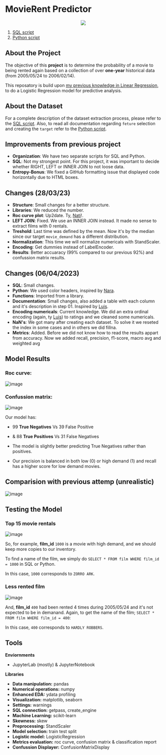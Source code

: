 # MovieRent Predictor

<p align="center">
  <img src="https://i.postimg.cc/q7RTS9DF/230295258-7abb4af1-36f4-489c-a99b-62d2dbaa99a2.png">
</p>

1. [SQL script](https://github.com/isi-mube/movie-rent-predictor/blob/main/notebook/00_sql_database_extraction_process.sql)
2. [Python script](https://github.com/isi-mube/movie-rent-predictor/blob/main/notebook/01_logistic_regression_v2.ipynb)

## About the Project
The objective of this **project** is to determine the probability of a movie to being rented again based on a collection of over **one-year** historical data (from 2005/05/24 to 2006/02/14).

This reposatory is build upon [my previous knowledge in Linear Regression](https://github.com/isi-mube/mbappe-project), to do a Logistic Regression model for predictive analysis.

## About the Dataset
For a complete description of the dataset extraction process, please refer to the [SQL script](https://github.com/isi-mube/movie-rent-predictor/blob/main/notebook/sql_database_extraction_process.sql).
Also, to read all documentation regarding `feture` selection and creating the `target` refer to the [Python script](https://github.com/isi-mube/movie-rent-predictor/blob/main/notebook/imb_solution_lab_logistic_regression.ipynb).


## Improvements from previous project
* **Organization**: We have two separate scripts for SQL and Python.
* **SQL**: Not my strongest point. For this project, it was important to decide whether RIGHT, LEFT or INNER JOIN to not loose data.
* **Entropy-Bonus**: We fixed a GitHub formatting issue that displayed code horizontally due to HTML boxes.

## Changes (28/03/23)
* **Structure**: Small changes for a better structure.
* **Libraries**: We reduced the number.
* **Roc curve plot**: Up2date. Ty, [Nati](https://github.com/natnaelfe)!.
* **LEFT JOIN**: Fixed. We use an INNER JOIN instead. It made no sense to extract films with 0 rentals.
* **Treshold**: Last time was defined by the mean. Now it's by the median since our target `movie_demand` has a different distribution.
* **Normalization**: This time we will normalize numericals with StandScaler.
* **Encoding**: Get dummies instead of LabelEncoder.
* **Results**: Better accuaracy (99% compared to our previous 92%) and confussion matrix results.

## Changes (06/04/2023)
* **SQL**: Small changes.
* **Python**: We used color headers, inspired by [Nara](https://github.com/ainaraguerraf).
* **Functions**: Imported from a library.
* **Documentation**: Small changes, also added a table with each column and it's description in step 01. Inspired by [Luis](https://github.com/lj90pot).
* **Encoding numericals**: Current knowledge. We did an extra ordinal encoding (again, ty [Luis](https://github.com/lj90pot)) to ratings and we cleaned some numericals.
* **NaN's**: We got many after creating each dataset. To solve it we reseted the index in some cases and in others we did fillna.
* **Metrics**: Added. Before we did not know how to read the results appart from accuracy. Now we added recall, precision, f1-score, macro avg and weighted avg

## Model Results

### Roc curve:
![image](https://user-images.githubusercontent.com/90038586/230299599-57e7fbf5-047f-4b32-92b9-edea9208b5d4.png)


### Confussion matrix:
![image](https://user-images.githubusercontent.com/90038586/230299778-7c36a27f-85c2-4472-b79a-defa83e429be.png)


Our model has:

* 99 **True Negatives** Vs 39 False Positive
* & 88 **True Positives** Vs 31 False Negatives

* The model is slightly better predicting True Negatives rather than positives. 
* Our precision is balanced in both low (0) or high demand (1) and recall has a higher score for low demand movies.

## Comparision with previous attemp (unrealistic)

![image](https://user-images.githubusercontent.com/90038586/230300706-0ddde30e-9687-4b3c-a2b6-4e6b91c280ac.png)


## Testing the Model

### Top 15 movie rentals
![image](https://user-images.githubusercontent.com/90038586/230300906-673b9e5b-4d88-45e2-a80c-cac9624a96ae.png)

So, for example, **film_id** `1000` is a movie with high demand, and we should keep more copies to our inventory. 

To find a name of the film, we simply do `SELECT * FROM film WHERE film_id = 1000`  in SQL or Python. 

In this case, `1000` corresponds to `ZORRO ARK`.

### Less rented film
![image](https://user-images.githubusercontent.com/90038586/230301343-5a4f1382-94ea-4869-a01c-859ce81706c5.png)

And, **film_id** `400` had been rented 4 times during 2005/05/24 and it's not expected to be in demanand. Again, to get the name of the film; `SELECT * FROM film WHERE film_id = 400`:

In this case, `400` corresponds to `HARDLY ROBBERS`.


## Tools
**Enviornments**
* JupyterLab (mostly) & JupyterNotebook

**Libraries**
* **Data manipulation:** pandas
* **Numerical operations:** numpy
* **Enhanced EDA:** ydata profiling
* **Visualization:** matplotlib, seaborn
* **Settings:** warnings
* **SQL connection:** getpass, create_engine
* **Machine Learning:** scikit-learn
* **Skewness:** skew
* **Preprocessing:** StandScaler
* **Model selection:** train test split
* **Logistic model:** LogisticRegression
* **Metrics evaluation:** roc curve, confusion matrix & classification report
* **Confussion Displayer:** ConfusionMatrixDisplay
